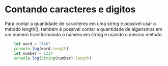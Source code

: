 # Contando caracteres e digitos

Para contar a quantidade de caracteres em uma string é possível usar o método length(), também é possível contar a quantidade de algarismos em um número transformando o número em string e usando o mesmo método.

```js
    let word = "Ask"
    console.log(word.length)
    let number = 1234
    console.log(String(number).length)
```
